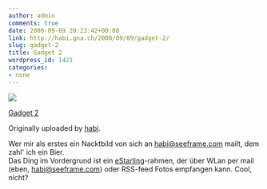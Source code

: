 ```yaml
---
author: admin
comments: true
date: 2008-09-09 20:23:42+00:00
link: http://habi.gna.ch/2008/09/09/gadget-2/
slug: gadget-2
title: Gadget 2
wordpress_id: 1421
categories:
- none
---
```



  [![](http://farm4.static.flickr.com/3214/2843279555_33c401f95f_m.jpg)](http://www.flickr.com/photos/habi/2843279555/)  

  [Gadget 2](http://www.flickr.com/photos/habi/2843279555/)  

  Originally uploaded by [habi](http://www.flickr.com/people/habi/).


Wer mir als erstes ein Nacktbild von sich an habi@seeframe.com mailt, dem zahl' ich ein Bier.  
Das Ding im Vordergrund ist ein [eStarling](http://estarling.com/)-rahmen, der über WLan per mail (eben, habi@seeframe.com) oder RSS-feed Fotos empfangen kann. Cool, nicht?  


